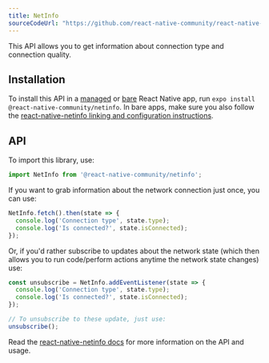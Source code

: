```yaml
---
title: NetInfo
sourceCodeUrl: "https://github.com/react-native-community/react-native-netinfo"
---
```


This API allows you to get information about connection type and connection quality.

## Installation

To install this API in a [managed](../../introduction/managed-vs-bare/#managed-workflow) or [bare](../../introduction/managed-vs-bare/#bare-workflow) React Native app, run `expo install @react-native-community/netinfo`. In bare apps, make sure you also follow the [react-native-netinfo linking and configuration instructions](https://github.com/react-native-community/react-native-netinfo#getting-started).

## API

To import this library, use:

```js
import NetInfo from '@react-native-community/netinfo';
```

If you want to grab information about the network connection just once, you can use:

```js
NetInfo.fetch().then(state => {
  console.log('Connection type', state.type);
  console.log('Is connected?', state.isConnected);
});
```

Or, if you'd rather subscribe to updates about the network state (which then allows you to run code/perform actions anytime the network state changes) use:

```js
const unsubscribe = NetInfo.addEventListener(state => {
  console.log('Connection type', state.type);
  console.log('Is connected?', state.isConnected);
});

// To unsubscribe to these update, just use:
unsubscribe();
```

Read the [react-native-netinfo docs](https://github.com/react-native-community/react-native-netinfo#react-native-communitynetinfo) for more information on the API and usage.
